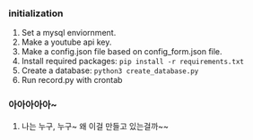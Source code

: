 ### initialization
1. Set a mysql enviornment.
2. Make a youtube api key.
3. Make a config.json file based on config_form.json file.
4. Install required packages: ```pip install -r requirements.txt```
5. Create a database: ```python3 create_database.py```
6. Run record.py with crontab

### 아아아아아~
1. 나는 누구, 누구~ 왜 이걸 만들고 있는걸까~~
